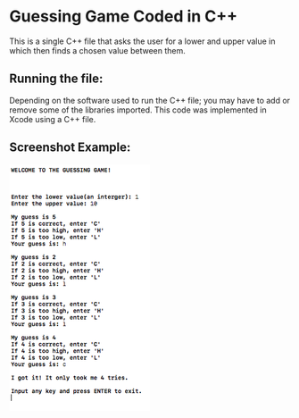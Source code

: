 # Guessing Game Coded in C++
This is a single C++ file that asks the user for a lower and upper value in which then finds a chosen value between them.

## Running the file:
Depending on the software used to run the C++ file; you may have to add or remove some of the libraries imported. This code was implemented in Xcode using a C++ file.

## Screenshot Example:

![alt text](https://raw.githubusercontent.com/ricardocolin/guessing-game/master/example-screenshot.png)
